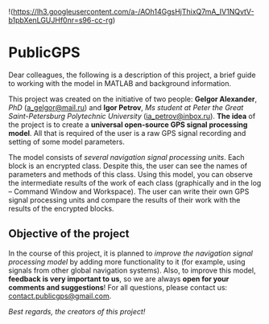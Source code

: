 !(https://lh3.googleusercontent.com/a-/AOh14GgsHjThixQ7mA_IV1NQvtV-b1pbXenLGUJHf0nr=s96-cc-rg)
# PublicGPS
Dear colleagues, the following is a description of this project, a brief guide to working with the model in MATLAB and background information.

This project was created on the initiative of two people: **Gelgor Alexander**, *PhD* (a_gelgor@mail.ru) and **Igor Petrov**, *Ms student at Peter the Great Saint-Petersburg Polytechnic University* (ia_petrov@inbox.ru). **The idea** of the project is to create a **universal open-source GPS signal processing model**. All that is required of the user is a raw GPS signal recording and setting of some model parameters.

The model consists of *several navigation signal processing units*. Each block is an encrypted class. Despite this, the user can see the names of parameters and methods of this class. Using this model, you can observe the intermediate results of the work of each class (graphically and in the log – Command Window and Workspace). The user can write their own GPS signal processing units and compare the results of their work with the results of the encrypted blocks.

## Objective of the project
In the course of this project, it is planned to *improve the navigation signal processing model* by adding more functionality to it (for example, using signals from other global navigation systems). Also, to improve this model, **feedback is very important to us**, so we are always **open for your comments and suggestions**! For all questions, please contact us: contact.publicgps@gmail.com.

*Best regards, the creators of this project!*

